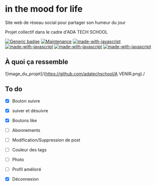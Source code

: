 # in the mood for life
Site web de réseau social pour partager son humeur du jour

Projet collectif dans le cadre d'ADA TECH SCHOOL



[![Generic badge](https://img.shields.io/badge/Projet-actif-<COLOR>.svg)](https://shields.io/)
[![Maintenance](https://img.shields.io/badge/Maintained%3F-yes-green.svg)](https://GitHub.com/Naereen/StrapDown.js/graphs/commit-activity)
[![made-with-javascript](https://img.shields.io/badge/Made%20with-PHP-1f425f.svg)](https://www.javascript.com)
[![made-with-javascript](https://img.shields.io/badge/Made%20with-MySQL-1f425f.svg)](https://www.javascript.com)
[![made-with-javascript](https://img.shields.io/badge/Made%20with-CSS-1f425f.svg)](https://www.javascript.com)
[![made-with-javascript](https://img.shields.io/badge/Made%20with-HTML-1f425f.svg)](https://www.javascript.com)

## À quoi ça ressemble
![image_du_projet]/(https://github.com/adatechschool/A VENIR.png)./

## To do

- [x] Bouton suivre
- [x] suiver et désuivre
- [x] Boutons like
- [ ] Abonnements
- [ ] Modification/Suppression de post
- [ ] Couleur des tags
- [ ] Photo
- [ ] Profil amélioré
- [x] Déconnexion


